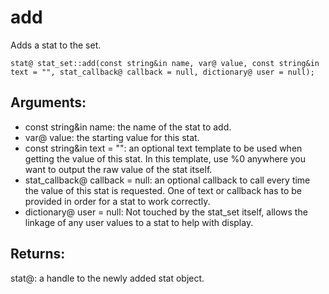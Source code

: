 # add
Adds a stat to the set.

`stat@ stat_set::add(const string&in name, var@ value, const string&in text = "", stat_callback@ callback = null, dictionary@ user = null);`

## Arguments:
* const string&in name: the name of the stat to add.
* var@ value: the starting value for this stat.
* const string&in text = "": an optional text template to be used when getting the value of this stat. In this template, use %0 anywhere you want to output the raw value of the stat itself.
* stat_callback@ callback = null: an optional callback to call every time the value of this stat is requested. One of text or callback has to be provided in order for a stat to work correctly.
* dictionary@ user = null: Not touched by the stat_set itself, allows the linkage of any user values to a stat to help with display.

## Returns:
stat@: a handle to the newly added stat object.
